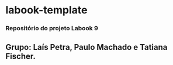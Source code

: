 # labook-template
### Repositório do projeto Labook 9
## Grupo: Laís Petra, Paulo Machado e Tatiana Fischer.


